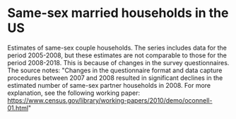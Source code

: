 # Same-sex married households in the US

Estimates of same-sex couple households. The series includes data for the period 2005-2008, but these estimates are not comparable to those for the period 2008-2018. This is because of changes in the survey questionnaires. The source notes: "Changes in the questionnaire format and data capture procedures between 2007 and 2008 resulted in significant declines in the estimated number of same-sex partner households in 2008. For more explanation, see the following working paper: https://www.census.gov/library/working-papers/2010/demo/oconnell-01.html"